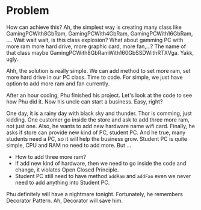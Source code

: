 # Problem

How can achieve this? Ah, the simplest way is creating many class like GamingPCWith8GbRam, GamingPCWith4GbRam,
GamingPCWith16GbRam, .... Wait wait wait, is this class explosion? What about gamming PC with more ram more hard drive,
more graphic card, more fan,...? The name of that class maybe GamingPCWith8GbRamWith160GbSSDWithRTXVga. Yakk, ugly.

Ahh, the solution is really simple. We can add method to set more ram, set more hard drive in our PC class. Time to
code. For simple, we just have option to add more ram and fan currently.

After an hour coding, Phu finished his project. Let's look at the code to see how Phu did it. Now his uncle can start a
business. Easy, right?

One day, it is a rainy day with black sky and thunder. Thor is comming, just kidding. One customer go inside the store
and ask to add three more ram, not just one. Also, he wants to add new hardware name wifi card. Finally, he asks if
store can provide new kind of PC, student PC. And he true, many students need a PC, so it will help the business grow.
Student PC is quite simple, CPU and RAM no need to add more. But ...

- How to add three more ram?
- If add new kind of hardware, then we need to go inside the code and change, it violates Open Closed Principle.
- Student PC still need to have method `addRam` and `addFan` even we never need to add anything into Student PC.

Phu definitely will have a nightmare tonight. Fortunately, he remembers Decorator Pattern. Ah, Decorator will save him.
